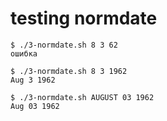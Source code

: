 
# testing normdate

````
$ ./3-normdate.sh 8 3 62
ошибка

$ ./3-normdate.sh 8 3 1962
Aug 3 1962

$ ./3-normdate.sh AUGUST 03 1962
Aug 03 1962
````